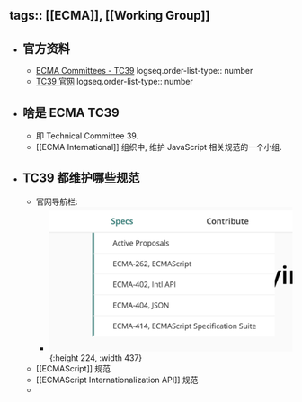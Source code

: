 tags:: [[ECMA]], [[Working Group]] 
---

- ## 官方资料
	- [ECMA Committees - TC39](https://ecma-international.org/technical-committees/tc39)
	  logseq.order-list-type:: number
	- [TC39 官网](https://tc39.es/)
	  logseq.order-list-type:: number
- ## 啥是 ECMA TC39
	- 即 Technical Committee 39.
	- [[ECMA International]] 组织中, 维护 JavaScript 相关规范的一个小组.
- ## TC39 都维护哪些规范
	- 官网导航栏:
		- ![image.png](../assets/image_1743239608979_0.png){:height 224, :width 437}
	- [[ECMAScript]] 规范
	- [[ECMAScript Internationalization API]] 规范
	-